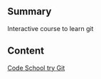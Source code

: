 ## Summary

 Interactive course to learn git 

## Content

[Code School try Git](http://codeschool.com/courses/try-git)
